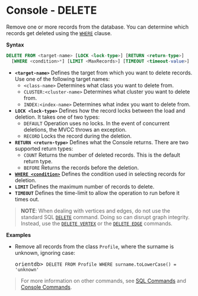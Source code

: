 <!-- proofread 2015-01-07 SAM -->

# Console - DELETE

Remove one or more records from the database. You can determine which records get deleted using the [`WHERE`](SQL-Where.md) clause.

**Syntax**

```sql
DELETE FROM <target-name> [LOCK <lock-type>] [RETURN <return-type>]
  [WHERE <condition>*] [LIMIT <MaxRecords>] [TIMEOUT <timeout-value>]
```

- **`<target-name>`** Defines the target from which you want to delete records.  Use one of the following target names:
  - `<class-name>` Determines what class you want to delete from.
  - `CLUSTER:<cluster-name>` Determines what cluster you want to delete from.
  - `INDEX:<index-name>` Determines what index you want to delete from.
- **`LOCK <lock-type>`** Defines how the record locks between the load and deletion. It takes one of two types:
  - `DEFAULT` Operation uses no locks. In the event of concurrent deletions, the MVCC throws an exception.
  - `RECORD` Locks the record during the deletion.
- **`RETURN <return-type>`** Defines what the Console returns.  There are two supported return types:
  - `COUNT` Returns the number of deleted records. This is the default return type.
  - `BEFORE` Returns the records before the deletion.
- [**`WHERE <condition>`**](SQL-Where.md) Defines the condition used in selecting records for deletion.
- **`LIMIT`** Defines the maximum number of records to delete.
- **`TIMEOUT`** Defines the time-limit to allow the operation to run before it times out.

>**NOTE**: When dealing with vertices and edges, do not use the standard SQL [`DELETE`](SQL-Delete.md) command.  Doing so can disrupt graph integrity. Instead, use the [`DELETE VERTEX`](SQL-Delete-Vertex.md) or the [`DELETE EDGE`](SQL-Delete-Edge.md) commands.

**Examples**

- Remove all records from the class `Profile`, where the surname is unknown, ignoring case:

  <pre>
  orientdb> <code class="lang-sql userinput">DELETE FROM Profile WHERE surname.toLowerCase() = 'unknown'</code>
  </pre>


>For more information on other commands, see [SQL Commands](SQL.md) and [Console Commands](Console-Commands.md).

